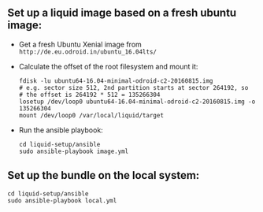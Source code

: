 ## Set up a liquid image based on a fresh ubuntu image:

* Get a fresh Ubuntu Xenial image from `http://de.eu.odroid.in/ubuntu_16.04lts/`

* Calculate the offset of the root filesystem and mount it:

   ```
   fdisk -lu ubuntu64-16.04-minimal-odroid-c2-20160815.img
   # e.g. sector size 512, 2nd partition starts at sector 264192, so
   # the offset is 264192 * 512 = 135266304
   losetup /dev/loop0 ubuntu64-16.04-minimal-odroid-c2-20160815.img -o 135266304
   mount /dev/loop0 /var/local/liquid/target
   ```

* Run the ansible playbook:

   ```
   cd liquid-setup/ansible
   sudo ansible-playbook image.yml
   ```

## Set up the bundle on the local system:
```
cd liquid-setup/ansible
sudo ansible-playbook local.yml
```
